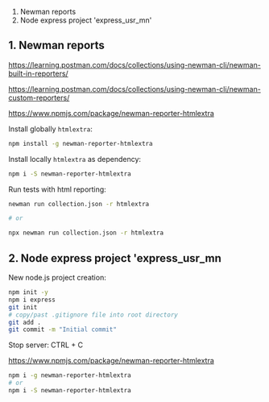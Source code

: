 1. Newman reports
2. Node express project 'express_usr_mn' 

## 1. Newman reports

https://learning.postman.com/docs/collections/using-newman-cli/newman-built-in-reporters/  

https://learning.postman.com/docs/collections/using-newman-cli/newman-custom-reporters/  

https://www.npmjs.com/package/newman-reporter-htmlextra  

Install globally `htmlextra`: 
```bash
npm install -g newman-reporter-htmlextra
```

Install locally `htmlextra` as dependency: 
```bash
npm i -S newman-reporter-htmlextra
```

Run tests with html reporting:
```bash
newman run collection.json -r htmlextra

# or

npx newman run collection.json -r htmlextra
```


## 2. Node express project 'express_usr_mn

New node.js project creation:  
```bash
npm init -y
npm i express
git init
# copy/past .gitignore file into root directory
git add .
git commit -m "Initial commit"
```

Stop server: CTRL + C  

https://www.npmjs.com/package/newman-reporter-htmlextra
```bash
npm i -g newman-reporter-htmlextra
# or
npm i -S newman-reporter-htmlextra
```



